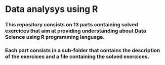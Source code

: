 
# Data analysys using R 
### This repository consists on 13 parts containing solved exercices that aim at providing understanding about Data Science using R programming language.
### Each part consists in a sub-folder that contains the description of the exercices and a file containing the solved exercices.
